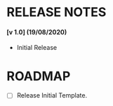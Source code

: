 # RELEASE NOTES
#### [v 1.0] (19/08/2020)
* Initial Release 

# ROADMAP 
- [ ] Release Initial Template. 
